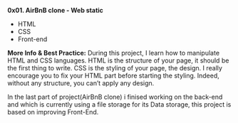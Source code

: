 **0x01. AirBnB clone - Web static**

* HTML
* CSS
* Front-end

**More Info & Best Practice:**
During this project, I learn how to manipulate HTML and CSS languages. HTML is the structure of your page, it should be the first thing to write. CSS is the styling of your page, the design. I really encourage you to fix your HTML part before starting the styling. Indeed, without any structure, you can’t apply any design.

In the last part of project(AirBnB clone) i finised working on the back-end and which is currently using a file storage for its Data storage, this project is based on improving Front-End.
